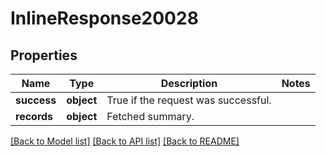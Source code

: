 # InlineResponse20028

## Properties
Name | Type | Description | Notes
------------ | ------------- | ------------- | -------------
**success** | **object** | True if the request was successful. | 
**records** | **object** | Fetched summary. | 

[[Back to Model list]](../README.md#documentation-for-models) [[Back to API list]](../README.md#documentation-for-api-endpoints) [[Back to README]](../README.md)

